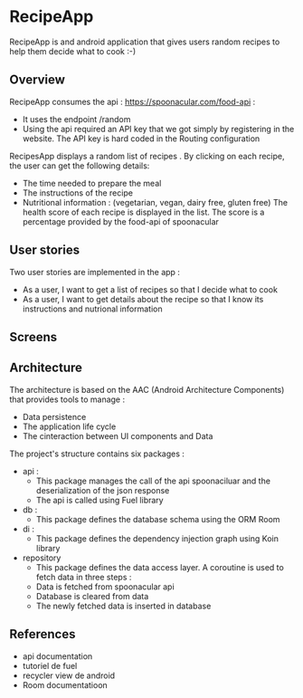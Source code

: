 # RecipeApp
RecipeApp is and android application that gives users random recipes to help them decide what to cook :-)

## Overview

RecipeApp consumes the api : https://spoonacular.com/food-api : 
  - It uses the endpoint /random
  - Using the api required an API key that we got simply by registering in the website. The  API key is hard coded in the Routing configuration

RecipesApp displays a random list of recipes . By clicking on each recipe, the user can get the following details:
- The time needed to prepare the meal
- The instructions of the recipe 
- Nutritional information : (vegetarian, vegan, dairy free, gluten free)
The health score of each recipe is displayed in the list. The score is a percentage provided by the food-api of spoonacular

## User stories
Two user stories are implemented in the app : 
- As a user, I want to get a list of recipes so that I decide what to cook
- As a user, I want to get details about the recipe so that I know its instructions and nutrional information

## Screens

## Architecture
The architecture is based on the AAC (Android Architecture Components) that provides tools to manage :
- Data persistence 
- The application life cycle
- The cinteraction between UI components and Data

The project's structure contains six packages : 
- api : 
  - This package manages the call of the api spoonaciluar and the deserialization of the json response
  - The api is called using Fuel library
- db : 
  - This package defines the database schema using the ORM Room
- di :
  - This package defines the dependency injection graph using Koin library
- repository
  - This package defines the data access layer. A coroutine is used to fetch data in three steps :
  - Data is fetched from spoonacular api
  - Database is cleared from data 
  - The newly fetched data is inserted in database 
 

## References 
- api documentation
- tutoriel de fuel
- recycler view de android 
- Room documentatioon

